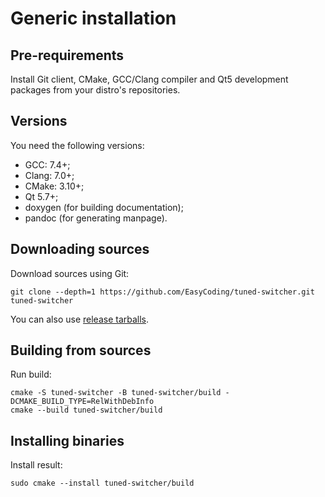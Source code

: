 # Generic installation

## Pre-requirements

Install Git client, CMake, GCC/Clang compiler and Qt5 development packages from your distro's repositories.

## Versions

You need the following versions:

  * GCC: 7.4+;
  * Clang: 7.0+;
  * CMake: 3.10+;
  * Qt 5.7+;
  * doxygen (for building documentation);
  * pandoc (for generating manpage).

## Downloading sources

Download sources using Git:

```
git clone --depth=1 https://github.com/EasyCoding/tuned-switcher.git tuned-switcher
```

You can also use [release tarballs](https://github.com/EasyCoding/tuned-switcher/releases).

## Building from sources

Run build:

```
cmake -S tuned-switcher -B tuned-switcher/build -DCMAKE_BUILD_TYPE=RelWithDebInfo
cmake --build tuned-switcher/build
```

## Installing binaries

Install result:

```
sudo cmake --install tuned-switcher/build
```
